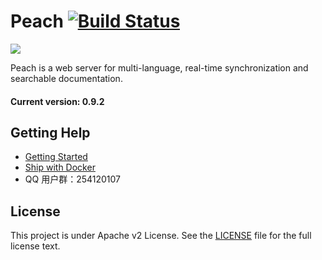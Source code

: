 # Peach [![Build Status](https://travis-ci.org/lightspread/WebOnPeach/WebOnPeach.svg?branch=master)](https://travis-ci.org/peachdocs/peach)

![](https://github.com/peachdocs/peach/raw/master/public/img/favicon.ico)

Peach is a web server for multi-language, real-time synchronization and searchable documentation.

#### Current version: 0.9.2

## Getting Help

- [Getting Started](http://peachdocs.org/docs/intro/getting_started)
- [Ship with Docker](https://github.com/peachdocs/peach/tree/master/docker)
- QQ 用户群：254120107

## License

This project is under Apache v2 License. See the [LICENSE](LICENSE) file for the full license text.

